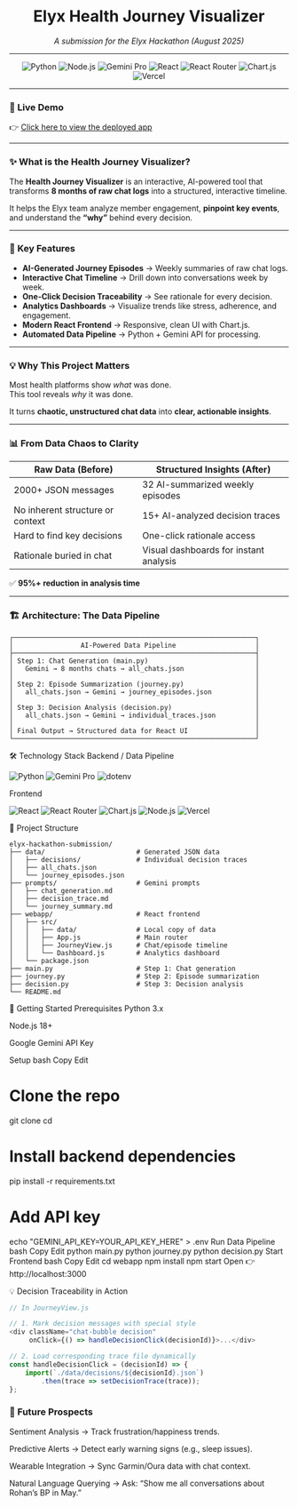 <h1 align="center">Elyx Health Journey Visualizer</h1>
<p align="center"><i>A submission for the Elyx Hackathon (August 2025)</i></p>

---

<p align="center">
<img src="https://img.shields.io/badge/Python-3776AB?style=for-the-badge&logo=python&logoColor=white" alt="Python">
<img src="https://img.shields.io/badge/Node.js-339933?style=for-the-badge&logo=node.js&logoColor=white" alt="Node.js">
<img src="https://img.shields.io/badge/Gemini%20Pro-8E77F0?style=for-the-badge&logo=google-gemini&logoColor=white" alt="Gemini Pro">
<img src="https://img.shields.io/badge/React-20232A?style=for-the-badge&logo=react&logoColor=61DAFB" alt="React">
<img src="https://img.shields.io/badge/React%20Router-CA4245?style=for-the-badge&logo=react-router&logoColor=white" alt="React Router">
<img src="https://img.shields.io/badge/Chart.js-FF6384?style=for-the-badge&logo=chartdotjs&logoColor=white" alt="Chart.js">
<img src="https://img.shields.io/badge/Vercel-000000?style=for-the-badge&logo=vercel&logoColor=white" alt="Vercel">
</p>

---

### 🚀 Live Demo
👉 [Click here to view the deployed app](https://health-tracker-2v06sytld-priyansh-goyals-projects.vercel.app/)

---

### ✨ What is the Health Journey Visualizer?
The **Health Journey Visualizer** is an interactive, AI-powered tool that transforms **8 months of raw chat logs** into a structured, interactive timeline.  

It helps the Elyx team analyze member engagement, **pinpoint key events**, and understand the **“why”** behind every decision.

---

### 🔑 Key Features
- **AI-Generated Journey Episodes** → Weekly summaries of raw chat logs.  
- **Interactive Chat Timeline** → Drill down into conversations week by week.  
- **One-Click Decision Traceability** → See rationale for every decision.  
- **Analytics Dashboards** → Visualize trends like stress, adherence, and engagement.  
- **Modern React Frontend** → Responsive, clean UI with Chart.js.  
- **Automated Data Pipeline** → Python + Gemini API for processing.  

---

### 💡 Why This Project Matters
Most health platforms show *what* was done.  
This tool reveals *why* it was done.  

It turns **chaotic, unstructured chat data** into **clear, actionable insights**.

---

### 📊 From Data Chaos to Clarity

| **Raw Data (Before)** | **Structured Insights (After)** |
|------------------------|---------------------------------|
| 2000+ JSON messages | 32 AI-summarized weekly episodes |
| No inherent structure or context | 15+ AI-analyzed decision traces |
| Hard to find key decisions | One-click rationale access |
| Rationale buried in chat | Visual dashboards for instant analysis |

✅ **95%+ reduction in analysis time**

---

### 🏗️ Architecture: The Data Pipeline

```text
┌─────────────────────────────────────────────────────────────┐
│                 AI-Powered Data Pipeline                    │
├─────────────────────────────────────────────────────────────┤
│ Step 1: Chat Generation (main.py)                           │
│   Gemini → 8 months chats → all_chats.json                  │
│                                                             │
│ Step 2: Episode Summarization (journey.py)                  │
│   all_chats.json → Gemini → journey_episodes.json           │
│                                                             │
│ Step 3: Decision Analysis (decision.py)                     │
│   all_chats.json → Gemini → individual_traces.json          │
│                                                             │
│ Final Output → Structured data for React UI                 │
└─────────────────────────────────────────────────────────────┘
```

🛠️ Technology Stack
Backend / Data Pipeline
<p> <img src="https://img.shields.io/badge/Python-3776AB?style=for-the-badge&logo=python&logoColor=white" alt="Python"> <img src="https://img.shields.io/badge/Gemini%20Pro-8E77F0?style=for-the-badge&logo=google-gemini&logoColor=white" alt="Gemini Pro"> <img src="https://img.shields.io/badge/dotenv-000000?style=for-the-badge&logo=dotenv&logoColor=white" alt="dotenv"> </p>
Frontend
<p> <img src="https://img.shields.io/badge/React-20232A?style=for-the-badge&logo=react&logoColor=61DAFB" alt="React"> <img src="https://img.shields.io/badge/React%20Router-CA4245?style=for-the-badge&logo=react-router&logoColor=white" alt="React Router"> <img src="https://img.shields.io/badge/Chart.js-FF6384?style=for-the-badge&logo=chartdotjs&logoColor=white" alt="Chart.js"> <img src="https://img.shields.io/badge/Node.js-339933?style=for-the-badge&logo=node.js&logoColor=white" alt="Node.js"> <img src="https://img.shields.io/badge/Vercel-000000?style=for-the-badge&logo=vercel&logoColor=white" alt="Vercel"> </p>

📂 Project Structure
```
elyx-hackathon-submission/
├── data/                       # Generated JSON data
│   ├── decisions/              # Individual decision traces
│   ├── all_chats.json
│   └── journey_episodes.json
├── prompts/                    # Gemini prompts
│   ├── chat_generation.md
│   ├── decision_trace.md
│   └── journey_summary.md
├── webapp/                     # React frontend
│   ├── src/
│   │   ├── data/               # Local copy of data
│   │   ├── App.js              # Main router
│   │   ├── JourneyView.js      # Chat/episode timeline
│   │   └── Dashboard.js        # Analytics dashboard
│   └── package.json
├── main.py                     # Step 1: Chat generation
├── journey.py                  # Step 2: Episode summarization
├── decision.py                 # Step 3: Decision analysis
└── README.md
```
🚀 Getting Started
Prerequisites
Python 3.x

Node.js 18+

Google Gemini API Key

Setup
bash
Copy
Edit
# Clone the repo
git clone <your-repo-url>
cd <your-repo-folder>

# Install backend dependencies
pip install -r requirements.txt

# Add API key
echo "GEMINI_API_KEY=YOUR_API_KEY_HERE" > .env
Run Data Pipeline
bash
Copy
Edit
python main.py
python journey.py
python decision.py
Start Frontend
bash
Copy
Edit
cd webapp
npm install
npm start
Open 👉 http://localhost:3000



💡 Decision Traceability in Action
```javascript
// In JourneyView.js

// 1. Mark decision messages with special style
<div className="chat-bubble decision" 
     onClick={() => handleDecisionClick(decisionId)}>...</div>

// 2. Load corresponding trace file dynamically
const handleDecisionClick = (decisionId) => {
    import(`./data/decisions/${decisionId}.json`)
        .then(trace => setDecisionTrace(trace));
};
```
### 🌟 Future Prospects
Sentiment Analysis → Track frustration/happiness trends.

Predictive Alerts → Detect early warning signs (e.g., sleep issues).

Wearable Integration → Sync Garmin/Oura data with chat context.

Natural Language Querying → Ask: “Show me all conversations about Rohan’s BP in May.”

